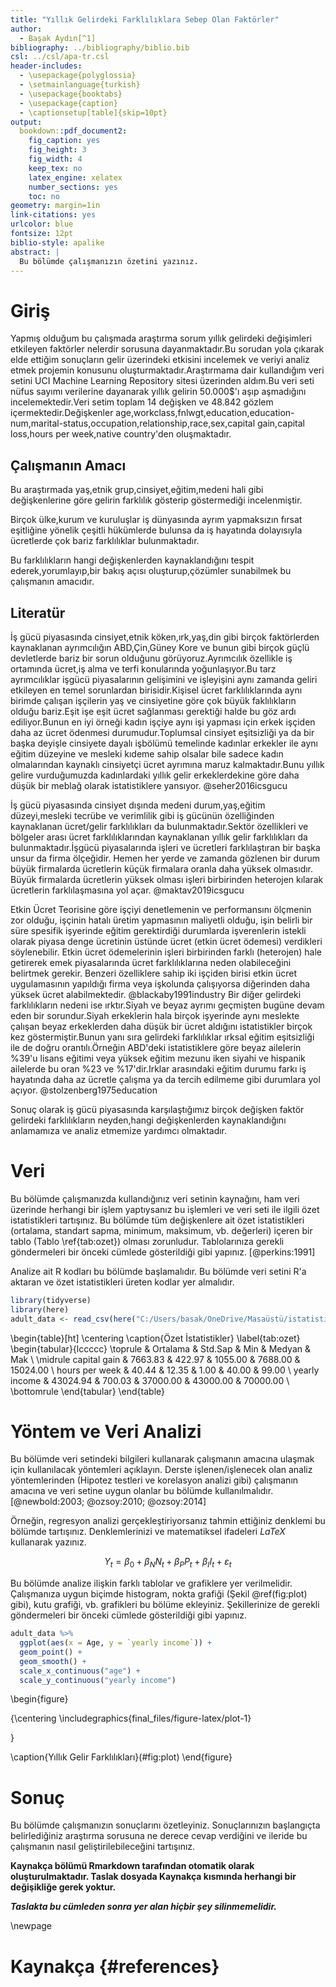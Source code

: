 ```yaml
---
title: "Yıllık Gelirdeki Farklılıklara Sebep Olan Faktörler"
author: 
  - Başak Aydın[^1]
bibliography: ../bibliography/biblio.bib
csl: ../csl/apa-tr.csl
header-includes:
  - \usepackage{polyglossia}
  - \setmainlanguage{turkish}
  - \usepackage{booktabs}
  - \usepackage{caption} 
  - \captionsetup[table]{skip=10pt}
output:
  bookdown::pdf_document2:
    fig_caption: yes
    fig_height: 3
    fig_width: 4
    keep_tex: no
    latex_engine: xelatex
    number_sections: yes
    toc: no
geometry: margin=1in
link-citations: yes
urlcolor: blue
fontsize: 12pt
biblio-style: apalike
abstract: |
  Bu bölümde çalışmanızın özetini yazınız.
---
```



<!-- ======================================================================= -->
<!-- ============================== NOTLAR ================================= -->
<!-- ======================================================================= -->
[^1]: 21080560, [Github Repo](https://github.com/basakaaydin/istatistikfinal)




# Giriş
 Yapmış olduğum bu çalışmada araştırma sorum yıllık gelirdeki değişimleri etkileyen faktörler nelerdir sorusuna dayanmaktadır.Bu sorudan yola çıkarak elde ettiğim sonuçların gelir üzerindeki etkisini incelemek ve veriyi analiz etmek projemin konusunu oluşturmaktadır.Araştırmama dair kullandığım veri setini UCI Machine Learning Repository sitesi üzerinden aldım.Bu veri seti nüfus sayımı verilerine dayanarak yıllık gelirin 50.000$'ı aşıp aşmadığını incelemektedir.Veri setim toplam 14 değişken ve 48.842 gözlem içermektedir.Değişkenler age,workclass,fnlwgt,education,education-num,marital-status,occupation,relationship,race,sex,capital gain,capital loss,hours per week,native country'den oluşmaktadır. 


## Çalışmanın Amacı
Bu araştırmada yaş,etnik grup,cinsiyet,eğitim,medeni hali gibi değişkenlerine göre gelirin farklılık gösterip göstermediği incelenmiştir.
 
 Birçok ülke,kurum ve kuruluşlar iş dünyasında ayrım yapmaksızın fırsat eşitliğine yönelik çeşitli hükümlerde bulunsa da iş hayatında dolayısıyla ücretlerde çok bariz farklılıklar bulunmaktadır.
 
 Bu farklılıkların hangi değişkenlerden kaynaklandığını tespit ederek,yorumlayıp,bir bakış açısı oluşturup,çözümler sunabilmek bu çalışmanın amacıdır.


## Literatür 

 İş gücü piyasasında cinsiyet,etnik köken,ırk,yaş,din gibi birçok faktörlerden kaynaklanan ayrımcılığın ABD,Çin,Güney Kore ve bunun gibi birçok güçlü devletlerde bariz bir sorun olduğunu görüyoruz.Ayrımcılık özellikle iş ortamında ücret,iş alma ve terfi konularında yoğunlaşıyor.Bu tarz ayrımcılıklar işgücü piyasalarının gelişimini ve işleyişini aynı zamanda geliri etkileyen en temel sorunlardan birisidir.Kişisel ücret farklılıklarında aynı birimde çalışan işçilerin yaş ve cinsiyetine göre çok büyük faklılıkların olduğu bariz.Eşit işe eşit ücret sağlanması gerektiği halde bu göz ardı ediliyor.Bunun en iyi örneği kadın işçiye aynı işi yapması için erkek işçiden daha az ücret ödenmesi durumudur.Toplumsal cinsiyet eşitsizliği ya da bir başka deyişle cinsiyete dayalı işbölümü temelinde kadınlar erkekler ile aynı eğitim düzeyine ve mesleki kıdeme sahip olsalar bile sadece kadın olmalarından kaynaklı cinsiyetçi ücret ayrımına maruz kalmaktadır.Bunu yıllık gelire vurduğumuzda kadınlardaki yıllık gelir erkeklerdekine göre daha düşük bir meblağ olarak istatistiklere yansıyor. @seher2016icsgucu
 
 İş gücü piyasasında cinsiyet dışında medeni durum,yaş,eğitim düzeyi,mesleki tecrübe ve verimlilik gibi iş gücünün özelliğinden kaynaklanan ücret/gelir farklılıkları da bulunmaktadır.Sektör özellikleri ve bölgeler arası ücret farklılıklarından kaynaklanan yıllık gelir farklılıkları da bulunmaktadır.İşgücü piyasalarında işleri ve ücretleri farklılaştıran bir başka unsur da firma ölçeğidir. Hemen her yerde ve zamanda gözlenen bir durum büyük firmalarda ücretlerin küçük firmalara oranla daha yüksek olmasıdır. Büyük firmalarda ücretlerin yüksek olması işleri birbirinden heterojen kılarak ücretlerin farklılaşmasına yol açar.  @maktav2019icsgucu
 
 Etkin Ücret Teorisine göre işçiyi denetlemenin ve performansını ölçmenin zor olduğu, işçinin hatalı üretim yapmasının maliyetli olduğu, işin belirli bir süre spesifik işyerinde eğitim gerektirdiği durumlarda işverenlerin istekli olarak piyasa denge ücretinin üstünde ücret (etkin ücret ödemesi) verdikleri söylenebilir. Etkin ücret ödemelerinin işleri birbirinden farklı (heterojen) hale getirerek emek piyasalarında ücret farklılıklarına neden olabileceğini belirtmek gerekir. Benzeri özelliklere sahip iki işçiden birisi etkin ücret uygulamasının yapıldığı firma veya işkolunda çalışıyorsa diğerinden daha yüksek ücret alabilmektedir. @blackaby1991industry
 Bir diğer gelirdeki farklılıkların nedeni ise ırktır.Siyah ve beyaz ayrımı geçmişten bugüne devam eden bir sorundur.Siyah erkeklerin hala birçok işyerinde aynı meslekte çalışan beyaz erkeklerden daha düşük bir ücret aldığını istatistikler birçok kez göstermiştir.Bunun yanı sıra gelirdeki farklılıklar ırksal eğitim eşitsizliği ile de doğru orantılı.Örneğin ABD'deki istatistiklere göre beyaz ailelerin %39'u lisans eğitimi veya yüksek eğitim mezunu iken siyahi ve hispanik ailelerde bu oran %23 ve %17'dir.Irklar arasındaki eğitim durumu farkı iş hayatında daha az ücretle çalışma ya da tercih edilmeme gibi durumlara yol açıyor. @stolzenberg1975education
 
 Sonuç olarak iş gücü piyasasında karşılaştığımız birçok değişken faktör gelirdeki farklılıkların neyden,hangi değişkenlerden kaynaklandığını anlamamıza ve analiz etmemize yardımcı olmaktadır.


# Veri 
Bu bölümde çalışmanızda kullandığınız veri setinin kaynağını, ham veri üzerinde herhangi bir işlem yaptıysanız bu işlemleri ve veri seti ile ilgili özet istatistikleri tartışınız. Bu bölümde tüm değişkenlere ait özet istatistikleri (ortalama, standart sapma, minimum, maksimum, vb. değerleri) içeren bir tablo (Tablo \ref{tab:ozet}) olması zorunludur. Tablolarınıza gerekli göndermeleri bir önceki cümlede gösterildiği gibi yapınız. [@perkins:1991]

Analize ait R kodları bu bölümde başlamalıdır. Bu bölümde veri setini R'a aktaran ve özet istatistikleri üreten kodlar yer almalıdır.


```r
library(tidyverse)
library(here)
adult_data <- read_csv(here("C:/Users/basak/OneDrive/Masaüstü/istatistikfinal/Final/data/AnyConv.com__adult.data - Kopya (2).csv"))
```

 





\begin{table}[ht]
\centering
\caption{Özet İstatistikler} 
\label{tab:ozet}
\begin{tabular}{lccccc}
  \toprule
 & Ortalama & Std.Sap & Min & Medyan & Mak \\ 
  \midrule
capital gain & 7663.83 & 422.97 & 1055.00 & 7688.00 & 15024.00 \\ 
  hours per week & 40.44 & 12.35 & 1.00 & 40.00 & 99.00 \\ 
  yearly income & 43024.94 & 700.03 & 37000.00 & 43000.00 & 70000.00 \\ 
   \bottomrule
\end{tabular}
\end{table}


# Yöntem ve Veri Analizi
Bu bölümde veri setindeki bilgileri kullanarak çalışmanın amacına ulaşmak için kullanılacak yöntemleri açıklayın. Derste işlenen/işlenecek olan analiz yöntemlerinden (Hipotez testleri ve korelasyon analizi gibi) çalışmanın amacına ve veri setine uygun olanlar bu bölümde kullanılmalıdır. [@newbold:2003; @ozsoy:2010; @ozsoy:2014]

Örneğin, regresyon analizi gerçekleştiriyorsanız tahmin ettiğiniz denklemi bu bölümde tartışınız. Denklemlerinizi ve matematiksel ifadeleri $LaTeX$ kullanarak yazınız.

$$
Y_t = \beta_0 + \beta_N N_t + \beta_P P_t + \beta_I I_t + \varepsilon_t
$$

Bu bölümde analize ilişkin farklı tablolar ve grafiklere yer verilmelidir. Çalışmanıza uygun biçimde histogram, nokta grafiği (Şekil \@ref(fig:plot) gibi), kutu grafiği, vb. grafikleri bu bölüme ekleyiniz. Şekillerinize de gerekli göndermeleri bir önceki cümlede gösterildiği gibi yapınız.



```r
adult_data %>% 
  ggplot(aes(x = Age, y = `yearly income`)) +
  geom_point() +
  geom_smooth() +
  scale_x_continuous("age") + 
  scale_y_continuous("yearly income")
```

\begin{figure}

{\centering \includegraphics{final_files/figure-latex/plot-1} 

}

\caption{Yıllık Gelir Farklılıkları}(\#fig:plot)
\end{figure}


# Sonuç
Bu bölümde çalışmanızın sonuçlarını özetleyiniz. Sonuçlarınızın başlangıçta belirlediğiniz araştırma sorusuna ne derece cevap verdiğini ve ileride bu çalışmanın nasıl geliştirilebileceğini tartışınız.

**Kaynakça bölümü Rmarkdown tarafından otomatik olarak oluşturulmaktadır. Taslak dosyada Kaynakça kısmında herhangi bir değişikliğe gerek yoktur.** 

**_Taslakta bu cümleden sonra yer alan hiçbir şey silinmemelidir._**

\newpage
# Kaynakça {#references}
<div id="refs"></div>

